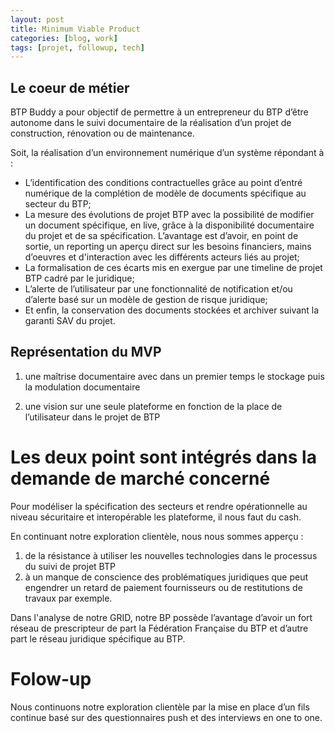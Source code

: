 ```yaml
---
layout: post
title: Minimum Viable Product 
categories: [blog, work]
tags: [projet, followup, tech]
--- 
```

## Le coeur de métier

BTP Buddy a pour objectif de permettre à un entrepreneur du BTP d’être autonome dans le suivi documentaire de la réalisation d’un projet de construction, rénovation ou de maintenance. 

<!-- readmore -->

Soit, la réalisation d’un environnement numérique d’un système répondant à : 
- L’identification des conditions contractuelles grâce au point d’entré numérique de la complétion de modèle de documents spécifique au secteur du BTP;
- La mesure des évolutions de projet BTP avec la possibilité de modifier un document spécifique, en live, grâce à la disponibilité documentaire du projet et de sa spécification. L’avantage est d’avoir, en point de sortie, un reporting un aperçu direct sur les besoins financiers, mains d’oeuvres et d'interaction avec les différents acteurs liés au projet;
- La formalisation de ces écarts mis en exergue par une timeline de projet BTP cadré par le juridique;
- L’alerte de l’utilisateur par une fonctionnalité de notification et/ou d’alerte basé sur un modèle de gestion de risque juridique;
- Et enfin, la conservation des documents stockées et archiver suivant la garanti SAV du projet.


## Représentation du MVP

1. une maîtrise documentaire avec dans un premier temps le stockage puis la modulation documentaire

2. une vision sur une seule plateforme en fonction de la place de l’utilisateur dans le projet de BTP

# Les deux point sont intégrés dans la demande de marché concerné 

Pour modéliser la spécification des secteurs et rendre opérationnelle au niveau sécuritaire et interopérable les plateforme, il nous faut du cash.

En continuant notre exploration clientèle, nous nous sommes apperçu :
1. de la résistance à utiliser les nouvelles technologies dans le processus du suivi de projet BTP
2. à un manque de conscience des problématiques juridiques que peut engendrer un retard de paiement fournisseurs ou de restitutions de travaux par exemple.

Dans l'analyse de notre GRID, notre BP possède l’avantage d’avoir un fort réseau de prescripteur de part la Fédération Française du BTP et d’autre part le réseau juridique spécifique au BTP.


# Folow-up

Nous continuons notre exploration clientèle par la mise en place d’un fils continue basé sur des questionnaires push et des interviews en one to one.
